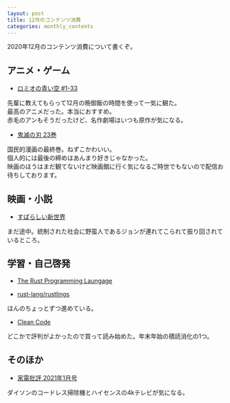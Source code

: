 ```yaml
---
layout: post
title: 12月のコンテンツ消費
categories: monthly_contents
---
```


2020年12月のコンテンツ消費について書くぞ。

## アニメ・ゲーム

- [ロミオの青い空 #1-33](https://amzn.to/3nRGYLY)

先輩に教えてもらって12月の晩御飯の時間を使って一気に観た。  
最高のアニメだった。本当におすすめ。  
赤毛のアンもそうだったけど、名作劇場はいつも原作が気になる。

- [鬼滅の刃 23巻](https://amzn.to/2Mjfjpz)

国民的漫画の最終巻。ねずこかわいい。  
個人的には最後の締めはあんまり好きじゃなかった。  
映画のほうはまだ観てないけど映画館に行く気になるご時世でもないので配信お待ちしております。

## 映画・小説

- [すばらしい新世界](https://amzn.to/3lavsJu)

まだ途中。統制された社会に野蛮人であるジョンが連れてこられて振り回されているところ。


## 学習・自己啓発
- [The Rust Programming Laungage](https://doc.rust-jp.rs/book-ja/title-page.html)

- [rust-lang/rustlings](https://github.com/rust-lang/rustlings)

ほんのちょっとずつ進めている。

- [Clean Code](https://amzn.to/3ryiw4x)

どこかで評判がよかったので買って読み始めた。年末年始の積読消化の1つ。

## そのほか

- [家電批評 2021年1月号](https://amzn.to/3aMqelG)

ダイソンのコードレス掃除機とハイセンスの4kテレビが気になる。
